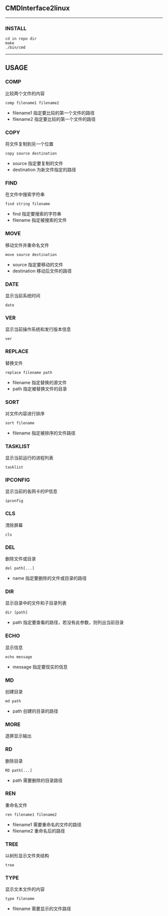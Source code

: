 ## CMDInterface2linux
---
### INSTALL
    cd in repo dir
    make
    ./bin/cmd

---
## USAGE
### COMP
比较两个文件的内容

    comp filename1 filename2 

+	filename1	指定要比较的第一个文件的路径
+	filename2	指定要比较的第一个文件的路径

### COPY
将文件复制到另一个位置

    copy source destination

+	source	指定要复制的文件
+ 	destination	为新文件指定的路径

### FIND
在文件中搜索字符串

    find string filename

+	find 指定要搜索的字符串
+ 	filename 指定被搜索的文件 

### MOVE
移动文件并重命名文件

    move source destination

+	source	指定要移动的文件
+ 	destination	移动后文件的路径

### DATE
显示当前系统时间

    date

### VER
显示当前操作系统和发行版本信息

    ver

### REPLACE
替换文件

    replace filename path

+	filename	指定替换的源文件
+ 	path	指定被替换文件的目录

### SORT
对文件内容进行排序

    sort filename

+	filename	指定被排序的文件路径

### TASKLIST
显示当前运行的进程列表

    tasklist

### IPCONFIG
显示当前的各网卡的IP信息

    ipconfig

### CLS
清除屏幕

    cls

### DEL
删除文件或目录

    del path[...]

+	name 	指定要删除的文件或目录的路径 

### DIR
显示目录中的文件和子目录列表

    dir [path]

+	path	指定要查看的路径，若没有此参数，则列出当前目录


### ECHO
显示信息

    echo message

+	message	指定要现实的信息

### MD
创建目录

    md path

+	path	创建的目录的路径

### MORE
逐屏显示输出

### RD
删除目录

    RD path[...]

+	path	需要删除的目录路径

### REN
重命名文件

    ren filename1 filename2

+	filename1	需要重命名的文件的路径
+	filename2 重命名后的路径

### TREE
以树形显示文件夹结构

    tree

### TYPE
显示文本文件的内容

    type filename

+	filename	需要显示的文件路径